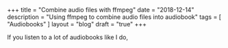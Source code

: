 +++
title = "Combine audio files with ffmpeg"
date = "2018-12-14"
description = "Using ffmpeg to combine audio files into audiobook"
tags = [ "Audiobooks" ]
layout = "blog"
draft = "true"
+++

If you listen to a lot of audiobooks like I do, 